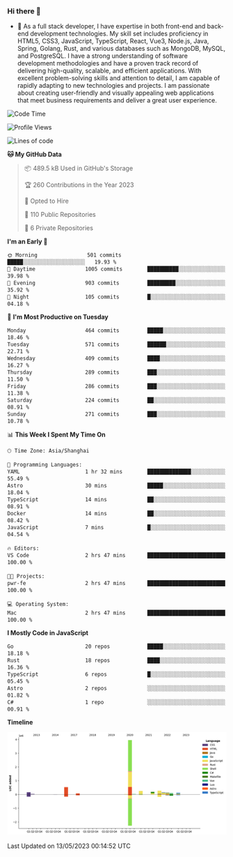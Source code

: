 ### Hi there 👋

- 🌱 As a full stack developer, I have expertise in both front-end and back-end development technologies. My skill set includes proficiency in HTML5, CSS3, JavaScript, TypeScript, React, Vue3, Node.js, Java, Spring, Golang, Rust, and various databases such as MongoDB, MySQL, and PostgreSQL. I have a strong understanding of software development methodologies and have a proven track record of delivering high-quality, scalable, and efficient applications. With excellent problem-solving skills and attention to detail, I am capable of rapidly adapting to new technologies and projects. I am passionate about creating user-friendly and visually appealing web applications that meet business requirements and deliver a great user experience.

<!--START_SECTION:waka-->
![Code Time](http://img.shields.io/badge/Code%20Time-1%2C032%20hrs%207%20mins-blue)

![Profile Views](http://img.shields.io/badge/Profile%20Views-8-blue)

![Lines of code](https://img.shields.io/badge/From%20Hello%20World%20I%27ve%20Written-5.9%20million%20lines%20of%20code-blue)

**🐱 My GitHub Data** 

> 📦 489.5 kB Used in GitHub's Storage 
 > 
> 🏆 260 Contributions in the Year 2023
 > 
> 💼 Opted to Hire
 > 
> 📜 110 Public Repositories 
 > 
> 🔑 6 Private Repositories 
 > 
**I'm an Early 🐤** 

```text
🌞 Morning                501 commits         █████░░░░░░░░░░░░░░░░░░░░   19.93 % 
🌆 Daytime                1005 commits        ██████████░░░░░░░░░░░░░░░   39.98 % 
🌃 Evening                903 commits         █████████░░░░░░░░░░░░░░░░   35.92 % 
🌙 Night                  105 commits         █░░░░░░░░░░░░░░░░░░░░░░░░   04.18 % 
```
📅 **I'm Most Productive on Tuesday** 

```text
Monday                   464 commits         █████░░░░░░░░░░░░░░░░░░░░   18.46 % 
Tuesday                  571 commits         ██████░░░░░░░░░░░░░░░░░░░   22.71 % 
Wednesday                409 commits         ████░░░░░░░░░░░░░░░░░░░░░   16.27 % 
Thursday                 289 commits         ███░░░░░░░░░░░░░░░░░░░░░░   11.50 % 
Friday                   286 commits         ███░░░░░░░░░░░░░░░░░░░░░░   11.38 % 
Saturday                 224 commits         ██░░░░░░░░░░░░░░░░░░░░░░░   08.91 % 
Sunday                   271 commits         ███░░░░░░░░░░░░░░░░░░░░░░   10.78 % 
```


📊 **This Week I Spent My Time On** 

```text
🕑︎ Time Zone: Asia/Shanghai

💬 Programming Languages: 
YAML                     1 hr 32 mins        ██████████████░░░░░░░░░░░   55.49 % 
Astro                    30 mins             █████░░░░░░░░░░░░░░░░░░░░   18.04 % 
TypeScript               14 mins             ██░░░░░░░░░░░░░░░░░░░░░░░   08.91 % 
Docker                   14 mins             ██░░░░░░░░░░░░░░░░░░░░░░░   08.42 % 
JavaScript               7 mins              █░░░░░░░░░░░░░░░░░░░░░░░░   04.54 % 

🔥 Editors: 
VS Code                  2 hrs 47 mins       █████████████████████████   100.00 % 

🐱‍💻 Projects: 
pwr-fe                   2 hrs 47 mins       █████████████████████████   100.00 % 

💻 Operating System: 
Mac                      2 hrs 47 mins       █████████████████████████   100.00 % 
```

**I Mostly Code in JavaScript** 

```text
Go                       20 repos            █████░░░░░░░░░░░░░░░░░░░░   18.18 % 
Rust                     18 repos            ████░░░░░░░░░░░░░░░░░░░░░   16.36 % 
TypeScript               6 repos             █░░░░░░░░░░░░░░░░░░░░░░░░   05.45 % 
Astro                    2 repos             ░░░░░░░░░░░░░░░░░░░░░░░░░   01.82 % 
C#                       1 repo              ░░░░░░░░░░░░░░░░░░░░░░░░░   00.91 % 
```



**Timeline**

![Lines of Code chart](https://raw.githubusercontent.com/elton/elton/main/assets/bar_graph.png)


 Last Updated on 13/05/2023 00:14:52 UTC
<!--END_SECTION:waka-->

<!--
**elton/elton** is a ✨ _special_ ✨ repository because its `README.md` (this file) appears on your GitHub profile.

Here are some ideas to get you started:

- 🔭 I’m currently working on ...
- 🌱 I’m currently learning ...
- 👯 I’m looking to collaborate on ...
- 🤔 I’m looking for help with ...
- 💬 Ask me about ...
- 📫 How to reach me: ...
- 😄 Pronouns: ...
- ⚡ Fun fact: ...
-->
